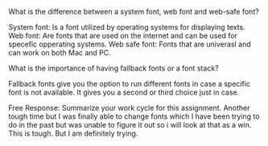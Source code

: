 What is the difference between a system font, web font and web-safe font?

System font: Is a font utilized by operating systems for displaying texts.
Web font: Are fonts that are used on the internet and can be used for specefic opperating systems.
Web safe font: Fonts that are univerasl and can work on both Mac and PC.

What is the importance of having fallback fonts or a font stack?

Fallback fonts give you the option to run different fonts in case a specific font is not available. It gives you a second or third choice just in case.

Free Response: Summarize your work cycle for this assignment.
Another tough time but I was finally able to change fonts which I have been trying to do in the past but was unable to figure it out so i will look at that as a win. This is tough. But I am definitely trying. 
